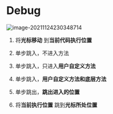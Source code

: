 # Debug

![image-20211124230348714](https://gitee.com/LovelyHzz/imgSave/raw/master/note/image-20211124230348714.png)

1. 将**光标移动** 到**当前代码执行位置**  

2. 单步跳入，不进入方法

3. 单步跳入，只进入**用户自定义方法** 

4. 单步跳入，**用户自定义方法和底层方法** 

5. 单步跳出，**跳出进入的位置** 

6. 将**当前执行位置** 跳到**光标所处位置** 

